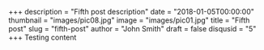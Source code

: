+++
description = "Fifth post description"
date = "2018-01-05T00:00:00"
thumbnail = "images/pic08.jpg"
image = "images/pic01.jpg"
title = "Fifth post"
slug = "fifth-post"
author = "John Smith"
draft = false
disqusid = "5"
+++
Testing content